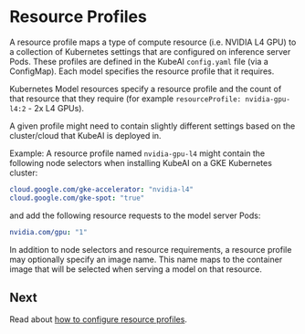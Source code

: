 # Resource Profiles

A resource profile maps a type of compute resource (i.e. NVIDIA L4 GPU) to a collection of Kubernetes settings that are configured on inference server Pods. These profiles are defined in the KubeAI `config.yaml` file (via a ConfigMap). Each model specifies the resource profile that it requires.

Kubernetes Model resources specify a resource profile and the count of that resource that they require (for example `resourceProfile: nvidia-gpu-l4:2` - 2x L4 GPUs).

A given profile might need to contain slightly different settings based on the cluster/cloud that KubeAI is deployed in.

Example: A resource profile named `nvidia-gpu-l4` might contain the following node selectors when installing KubeAI on a GKE Kubernetes cluster:

```yaml
cloud.google.com/gke-accelerator: "nvidia-l4"
cloud.google.com/gke-spot: "true"
```

and add the following resource requests to the model server Pods:

```yaml
nvidia.com/gpu: "1"
```

In addition to node selectors and resource requirements, a resource profile may optionally specify an image name. This name maps to the container image that will be selected when serving a model on that resource.

## Next

Read about [how to configure resource profiles](../how-to/configure-resource-profiles.md).